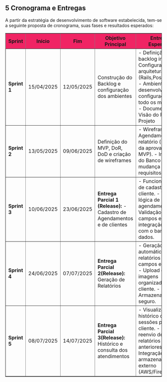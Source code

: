 ## **5 Cronograma e Entregas**

<p style="text-align: justify;">A partir da estratégia de desenvolvimento de software estabelecida, tem-se a seguinte proposta de cronograma,  suas fases e resultados esperados:</p>

<table border="1">
  <thead style="background-color: #F02464;">
    <tr>
      <th><strong>Sprint</strong></th>
      <th><strong>Início</strong></th>
      <th><strong>Fim</strong></th>
      <th><strong>Objetivo Principal</strong></th>
      <th><strong>Entregas Esperadas</strong></th>
      <th><strong>Validação do Cliente</strong></th>
    </tr>
  </thead>
  <tbody>
    <tr>
      <td><strong>Sprint 1</strong></td>
      <td>15/04/2025</td>
      <td>12/05/2025</td>
      <td>Construção do Backlog e configuração dos ambientes</td>
        <td>- Definição do backlog  inicial.  
            - Configuração da  
            arquitetura (Rails,PostgreSQL).  
            - Ambiente de desenvolvimento configurado para todo os membros.
            - Documento de Visão do Produto e Projeto
        </td>
      <td>Revisão do backlog e confirmação de prioridades.</td>
</td>
    </tr>
    <tr>
      <td><strong>Sprint 2</strong></td>
      <td>13/05/2025</td>
      <td>09/06/2025</td>
      <td>Definição do MVP, DoR, DoD e criação de wireframes</td>
        <td>
            - Wireframes de Agendamento e relatório ( aguardo da aprovação do MVP).
            - Integração do Banco e mudança nos requisitos
        </td>
      <td>Entrega do MVP para o Professor para Validação. Demonstração dos Wireframes para a Cliente</td>
    </tr>
    <tr>
      <td><strong>Sprint 3</strong></td>
      <td>10/06/2025</td>
      <td>23/06/2025</td>
      <td><strong>Entrega Parcial 1 (Release): </strong> - Cadastro de Agendamentos e de clientes</td>
        <td>
          - Funcionalidade de cadastro de cliente. 
          - Tela e lógica de agendamento. 
          - Validação de campos e integração inicial com o banco de dados.
        </td>
      <td>Cliente testa o cadastro e simula agendamentos</td>
    </tr>
    <tr>
      <td><strong>Sprint 4</strong></td>
      <td>24/06/2025</td>
      <td>07/07/2025</td>
      <td><strong>Entrega Parcial 2(Release):</strong> Geração de Relatórios</td>
        <td>
            - Geração automática de relatórios com campos editáveis.
            - Upload de imagens organizadas por cliente.
            - Armazenamento seguro.
        </td>
      <td>cliente valida a praticidade e organização dos relatórios.</td>
    </tr>
    <tr>
      <td><strong>Sprint 5</strong></td>
      <td>08/07/2025</td>
      <td>14/07/2025</td>
      <td><strong>Entrega Parcial 3(Release):</strong> Histórico e consulta dos atendimentos</td>
        <td>
           - Visualização do histórico de sessões por cliente.
            - Edição e reenvio de relatórios anteriores.
            - Integração com armazenamento externo (AWS/Firebase).
        </td>
      <td>Avaliação da navegação e funcionalidade do histórico.</td>
    </tr>
  </tbody>
</table>